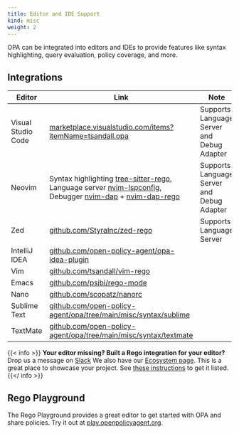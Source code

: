 ```yaml
---
title: Editor and IDE Support
kind: misc
weight: 2
---
```


OPA can be integrated into editors and IDEs to provide features like syntax highlighting, query
evaluation, policy coverage, and more.

## Integrations

| Editor             | Link                                                                                                                                                                                                                                                                                                                                         | Note                                       |
| ------------------ | -------------------------------------------------------------------------------------------------------------------------------------------------------------------------------------------------------------------------------------------------------------------------------------------------------------------------------------------- | ------------------------------------------ |
| Visual Studio Code | [marketplace.visualstudio.com/items?itemName=tsandall.opa](https://marketplace.visualstudio.com/items?itemName=tsandall.opa)                                                                                                                                                                                                                 | Supports Language Server and Debug Adapter |
| Neovim             | Syntax highlighting [tree-sitter-rego](https://github.com/FallenAngel97/tree-sitter-rego), Language server [nvim-lspconfig](https://github.com/neovim/nvim-lspconfig/blob/master/doc/server_configurations.md#regal), Debugger [nvim-dap](https://github.com/mfussenegger/nvim-dap) + [nvim-dap-rego](https://github.com/rinx/nvim-dap-rego) | Supports Language Server and Debug Adapter |
| Zed                | [github.com/StyraInc/zed-rego](https://github.com/StyraInc/zed-rego)                                                                                                                                                                                                                                                                         | Supports Language Server                   |
| IntelliJ IDEA      | [github.com/open-policy-agent/opa-idea-plugin](https://github.com/open-policy-agent/opa-idea-plugin)                                                                                                                                                                                                                                         |                                            |
| Vim                | [github.com/tsandall/vim-rego](https://github.com/tsandall/vim-rego)                                                                                                                                                                                                                                                                         |                                            |
| Emacs              | [github.com/psibi/rego-mode](https://github.com/psibi/rego-mode)                                                                                                                                                                                                                                                                             |                                            |
| Nano               | [github.com/scopatz/nanorc](https://github.com/scopatz/nanorc)                                                                                                                                                                                                                                                                               |                                            |
| Sublime Text       | [github.com/open-policy-agent/opa/tree/main/misc/syntax/sublime](https://github.com/open-policy-agent/opa/tree/main/misc/syntax/sublime)                                                                                                                                                                                                     |                                            |
| TextMate           | [github.com/open-policy-agent/opa/tree/main/misc/syntax/textmate](https://github.com/open-policy-agent/opa/tree/main/misc/syntax/textmate)                                                                                                                                                                                                   |                                            |

{{< info >}}
**Your editor missing? Built a Rego integration for your editor?** Drop us a
message on [Slack](http://slack.openpolicyagent.org)
We also have our [Ecosystem page](/ecosystem/). This is a great place to
showcase your project. See
[these instructions](https://github.com/open-policy-agent/opa/tree/main/docs#opa-ecosystem)
to get it listed.
{{</ info >}}

## Rego Playground

The Rego Playground provides a great editor to get started with OPA and share
policies. Try it out at
[play.openpolicyagent.org](https://play.openpolicyagent.org/).
